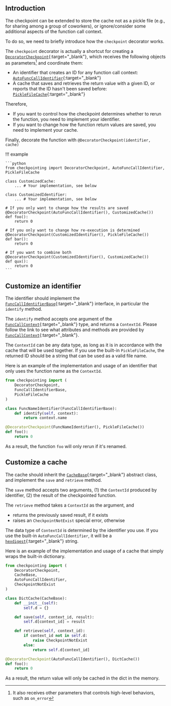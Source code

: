 ## Introduction

The checkpoint can be extended to store the cache not as a pickle file
(e.g., for sharing among a group of coworkers),
or ignore/consider some additional aspects of the function call context.

To do so, we need to briefly introduce how the `checkpoint` decorator works.

The `checkpoint` decorator is actually a shortcut for creating a 
[`DecoratorCheckpoint`](./apidoc/checkpointing/decorator/base.html){:target="_blank"},
which receives the following objects as parameters[^1] and coordinate them:

- An identifier that creates an ID for any function call context:
    [`AutoFuncCallIdentifier`](./apidoc/checkpointing/identifier/func_call/auto.html){:target="_blank"}
- A cache that saves and retrieves the return value with a given ID,
    or reports that the ID hasn't been saved before:
    [`PickleFileCache`](./apidoc/checkpointing/cache/pickle_file.html){:target="_blank"}

[^1]: It also receives other parameters that controls high-level behaviors, such as `on_error`

Therefore,

- If you want to control how the checkpoint determines whether to rerun the function,
you need to implement your identifier.
- If you want to change how the function return values are saved, you need to implement your cache.

Finally, decorate the function with `@DecoratorCheckpoint(identifier, cache)`

!!! example

    ```python
    from checkpointing import DecoratorCheckpoint, AutoFuncCallIdentifier, PickleFileCache

    class CustomizedCache:
        ... # Your implementation, see below

    class CustomizedIdentifier:
        ... # Your implementation, see below

    # If you only want to change how the results are saved
    @DecoratorCheckpoint(AutoFuncCallIdentifier(), CustomizedCache()) 
    def foo():
        return 0

    # If you only want to change how re-execution is determined
    @DecoratorCheckpoint(CustomizedIdentifier(), PickleFileCache()) 
    def bar():
        return 0

    # If you want to combine both
    @DecoratorCheckpoint(CustomizedIdentifier(), CustomizedCache()) 
    def qux():
        return 0
    ```


## Customize an identifier

The identifier should implement the 
[`FuncCallIdentifierBase`](./apidoc/checkpointing/identifier/func_call/base.html){:target="_blank"}
interface, 
in particular the `identify` method.


The `identify` method accepts one argument of the
[`FuncCallContext`](./apidoc/checkpointing/identifier/func_call/context.html){:target="_blank"}
type,
and returns a `ContextId`.
Please follow the link to see what attributes and methods are provided by
[`FuncCallContext`](./apidoc/checkpointing/identifier/func_call/context.html){:target="_blank"}.

The `ContextId` can be any data type,
as long as it is in accordance with the cache that will be used together.
If you use the built-in `PickleFileCache`,
the returned ID should be a string that can be used as a valid file name.


Here is an example of the implementation and usage of an identifier that
only uses the function name as the `ContextId`.

```python
from checkpointing import (
    DecoratorCheckpoint, 
    FuncCallIdentifierBase, 
    PickleFileCache
)

class FuncNameIdentifier(FuncCallIdentifierBase):
    def identify(self, context):
        return context.name

@DecoratorCheckpoint(FuncNameIdentifier(), PickleFileCache())
def foo():
    return 0
```

As a result, the function `foo` will only rerun if it's renamed.


## Customize a cache

The cache should inherit the
[`CacheBase`](./apidoc/checkpointing/cache/base.html){:target="_blank"}
abstract class,
and implement the `save` and `retrieve` method.

The `save` method accepts two arguments,
(1) the `ContextId` produced by identifier,
(2) the result of the checkpointed function.

The `retrieve` method takes a `ContextId` as the argument, and

- returns the previously saved result, if it exists
- raises an `CheckpointNotExist` special error, otherwise

The data type of `ContextId` is determined by the identifier you use.
If you use the built-in `AutoFuncCallIdentifier`, 
it will be a 
[`hexdigest`](https://docs.python.org/3/library/hashlib.html#hashlib.hash.hexdigest){:target="_blank"}
string.

Here is an example of the implementation and usage of a cache that simply
wraps the built-in dictionary.

```python
from checkpointing import (
    DecoratorCheckpoint,
    CacheBase,
    AutoFuncCallIdentifier,
    CheckpointNotExist
)

class DictCache(CacheBase):
    def __init__(self):
        self.d = {}

    def save(self, context_id, result):
        self.d[context_id] = result

    def retrieve(self, context_id):
        if context_id not in self.d:
            raise CheckpointNotExist
        else:
            return self.d[context_id]

@DecoratorCheckpoint(AutoFuncCallIdentifier(), DictCache())
def foo():
    return 0
```

As a result, the return value will only be cached in the dict in the memory.



